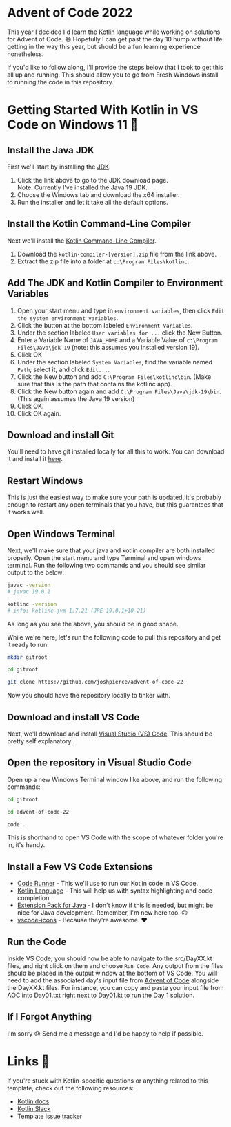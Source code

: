 # Advent of Code 2022

This year I decided I'd learn the [Kotlin](https://kotlinlang.org) language while working on solutions for Advent of Code. 😅 Hopefully I can get past the day 10 hump without life getting in the way this year, but should be a fun learning experience nonetheless. 

If you'd like to follow along, I'll provide the steps below that I took to get this all up and running. This should allow you to go from Fresh Windows install to running the code in this repository.

# Getting Started With Kotlin in VS Code on Windows 11 🏃

## Install the Java JDK

First we'll start by installing the [JDK](https://www.oracle.com/java/technologies/downloads/).

1. Click the link above to go to the JDK download page.  
Note: Currently I've installed the Java 19 JDK.
2. Choose the Windows tab and download the x64 installer.
3. Run the installer and let it take all the default options.

## Install the Kotlin Command-Line Compiler

Next we'll install the [Kotlin Command-Line Compiler](https://github.com/JetBrains/kotlin/releases). 

1. Download the `kotlin-compiler-[version].zip` file from the link above. 
2. Extract the zip file into a folder at `c:\Program Files\kotlinc`. 

## Add The JDK and Kotlin Compiler to Environment Variables

1. Open your start menu and type in `environment variables`, then click `Edit the system environment variables`.
2. Click the button at the bottom labeled `Environment Variables`.
3. Under the section labeled `User variables for ...` click the New Button. 
4. Enter a Variable Name of `JAVA_HOME` and a Variable Value of `c:\Program Files\Java\jdk-19` (note: this assumes you installed version 19).
5. Click OK
6. Under the section labeled `System Variables`, find the variable named `Path`, select it, and click `Edit...`.
7. Click the New button and add `C:\Program Files\kotlinc\bin`. (Make sure that this is the path that contains the kotlinc app).
8. Click the New button again and add `C:\Program Files\Java\jdk-19\bin`. (This again assumes the Java 19 version)
9. Click OK.
10. Click OK again.

## Download and install Git

You'll need to have git installed locally for all this to work. You can download it and install it [here](https://git-scm.com/downloads).

## Restart Windows

This is just the easiest way to make sure your path is updated, it's probably enough to restart any open terminals that you have, but this guarantees that it works well.

## Open Windows Terminal

Next, we'll make sure that your java and kotlin compiler are both installed properly. Open the start menu and type Terminal and open windows terminal. Run the following two commands and you should see similar output to the below:

```bash
javac -version
# javac 19.0.1

kotlinc -version
# info: kotlinc-jvm 1.7.21 (JRE 19.0.1+10-21)
```

As long as you see the above, you should be in good shape.

While we're here, let's run the following code to pull this repository and get it ready to run:

```bash
mkdir gitroot

cd gitroot

git clone https://github.com/joshpierce/advent-of-code-22
```

Now you should have the repository locally to tinker with.

## Download and install VS Code

Next, we'll download and install [Visual Studio (VS) Code](https://code.visualstudio.com/). This should be pretty self explanatory.

## Open the repository in Visual Studio Code

Open up a new Windows Terminal window like above, and run the following commands:

```bash
cd gitroot

cd advent-of-code-22

code .
```

This is shorthand to open VS Code with the scope of whatever folder you're in, it's handy.

## Install a Few VS Code Extensions

- [Code Runner](https://marketplace.visualstudio.com/items?itemName=formulahendry.code-runner) - This we'll use to run our Kotlin code in VS Code.
- [Kotlin Language](https://marketplace.visualstudio.com/items?itemName=mathiasfrohlich.Kotlin) - This will help us with syntax highlighting and code completion. 
- [Extension Pack for Java](https://marketplace.visualstudio.com/items?itemName=vscjava.vscode-java-pack) - I don't know if this is needed, but might be nice for Java development. Remember, I'm new here too. 🙃
- [vscode-icons](https://marketplace.visualstudio.com/items?itemName=vscode-icons-team.vscode-icons) - Because they're awesome. ❤️

## Run the Code

Inside VS Code, you should now be able to navigate to the src/DayXX.kt files, and right click on them and choose `Run Code`. Any output from the files should be placed in the output window at the bottom of VS Code. You will need to add the associated day's input file from [Advent of Code](https://adventofcode.com) alongside the DayXX.kt files. For instance, you can copy and paste your input file from AOC into Day01.txt right next to Day01.kt to run the Day 1 solution.

## If I Forgot Anything

I'm sorry 😞 Send me a message and I'd be happy to help if possible.

# Links 🔗

If you're stuck with Kotlin-specific questions or anything related to this template, check out the following resources:

- [Kotlin docs][docs]
- [Kotlin Slack][slack]
- Template [issue tracker][issues]


[^aoc]:
    [Advent of Code][aoc] – An annual event of Christmas-oriented programming challenges started December 2015.
    Every year since then, beginning on the first day of December, a programming puzzle is published every day for twenty-five days.
    You can solve the puzzle and provide an answer using the language of your choice.

[aoc]: https://adventofcode.com
[docs]: https://kotlinlang.org/docs/home.html
[github]: https://github.com/joshpierce
[issues]: https://github.com/kotlin-hands-on/advent-of-code-kotlin-template/issues
[kotlin]: https://kotlinlang.org
[slack]: https://surveys.jetbrains.com/s3/kotlin-slack-sign-up
[template]: https://github.com/kotlin-hands-on/advent-of-code-kotlin-template
